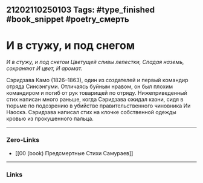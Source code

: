 21202110250103
Tags: #type_finished #book_snippet #poetry_смерть
---
# И в стужу, и под снегом

*И в стужу, и под снегом
Цветущей сливы лепестки,
Спадая наземь, сохраняют
И цвет,
И аромат.*

Сэридзава Камо (1826–1863), один из создателей и первый командир отряда Синсэнгуми. Отличаясь буйным нравом, он был плохим командиром и погиб от рук товарищей по отряду. Нижеприведенный стих написан много раньше, когда Сэридзава ожидал казни, сидя в тюрьме по подозрению в убийстве правительственного чиновника Ии Наоскэ. Сэридзава написал стих на клочке собственной одежды кровью из прокушенного пальца. 

---
### Zero-Links
- [[00 (book) Предсмертные Стихи Самураев]]
---
### Links

